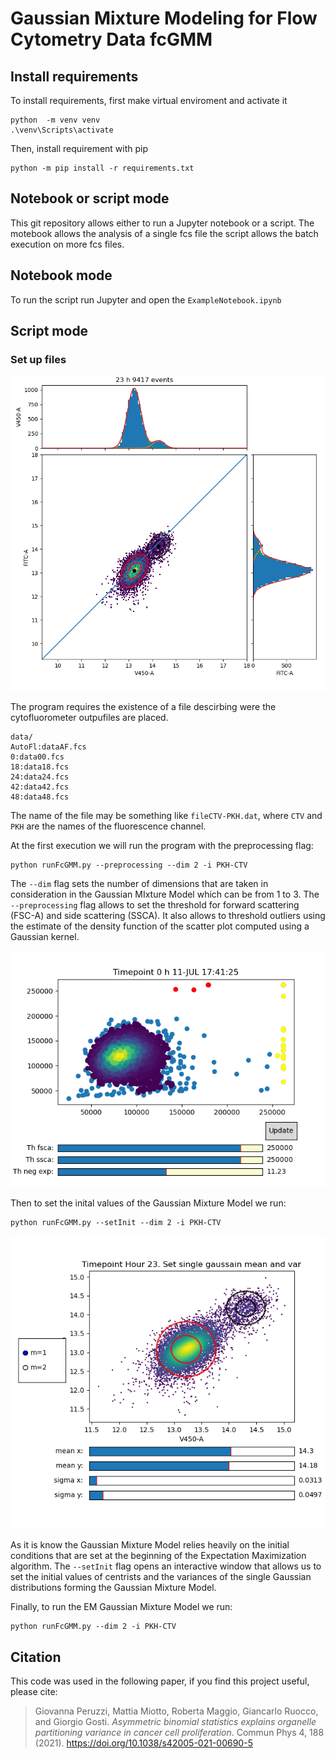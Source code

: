 # Gaussian Mixture Modeling for Flow Cytometry Data fcGMM

## Install requirements
To install requirements, first make virtual enviroment and activate it
```
python  -m venv venv
.\venv\Scripts\activate
```
Then, install requirement with pip
```
python -m pip install -r requirements.txt
```

## Notebook or script mode

This git repository allows either to run a Jupyter notebook 
or a script. The motebook allows the analysis of a single fcs file the script allows the batch execution on more fcs files.

## Notebook mode

To run the script run Jupyter and open the `ExampleNotebook.ipynb`

## Script mode

### Set up files

![plot](./mixGaussResult.png)

The program requires the existence of a file descirbing were the cytofluorometer outpufiles are placed. 

```
data/
AutoFl:dataAF.fcs
0:data00.fcs
18:data18.fcs
24:data24.fcs
42:data42.fcs
48:data48.fcs
```
The name of the file may be something like `fileCTV-PKH.dat`, where `CTV` and `PKH` are the names of the fluorescence channel.

At the first execution we will run the program with the preprocessing flag:
```
python runFcGMM.py --preprocessing --dim 2 -i PKH-CTV
```
The `--dim` flag sets the number of dimensions that are taken in consideration in the Gaussian MIxture Model which can be from 1 to 3.
The `--preprocessing` flag allows to set the threshold for forward scattering (FSC-A) and
side scattering (SSCA). It also allows to threshold outliers using the estimate of the density function of the scatter plot computed using a Gaussian kernel.

![plot](./preproc.png)

Then to set the inital values of the Gaussian Mixture Model we run:
```
python runFcGMM.py --setInit --dim 2 -i PKH-CTV

```
![plot](./initVals.png)

As it is know the Gaussian Mixture Model relies heavily on the initial conditions that are set at the beginning of the Expectation Maximization algorithm. The `--setInit` flag opens an interactive window that allows us to set the initial values of centrists and the variances of the single Gaussian distributions forming the Gaussian Mixture Model.

Finally, to run the EM Gaussian Mixture Model we run:
```
python runFcGMM.py --dim 2 -i PKH-CTV
```
## Citation

This code was used in the following paper, if you find this project useful, please cite:
> Giovanna Peruzzi, Mattia Miotto, Roberta Maggio, Giancarlo Ruocco, and Giorgio Gosti.
> *Asymmetric binomial statistics explains organelle partitioning variance in cancer cell proliferation*.
> Commun Phys 4, 188 (2021).
> https://doi.org/10.1038/s42005-021-00690-5


